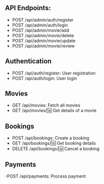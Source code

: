 ## API Endpoints:
<!-- add admin auth and movie add,delete,update,review-->
- POST /api/admin/auth/register
- POST /api/admin/auth/login
- POST /api/admin/movie/add
- POST /api/admin/movie/delete
- POST /api/admin/movie/update
- POST /api/admin/movie/review

## Authentication
- POST /api/auth/register: User registration
- POST /api/auth/login: User login


## Movies
- GET /api/movies: Fetch all movies
- GET /api/movies/:id: Get details of a movie

## Bookings
- POST /api/bookings: Create a booking
- GET /api/bookings/:id: Get booking details
- DELETE /api/bookings/:id: Cancel a booking

## Payments
-POST /api/payments: Process payment